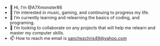 - 👋 Hi, I’m @A7Xmonster86
- 👀 I’m interested in music, gaming, and continuing to progress my life.
- 🌱 I’m currently learning and relearning the basics of coding, and programing.
- 💞️ I’m looking to collaborate on any projects that will help me relearn and master my computer skills.
- 📫 How to reach me email is sanchezchris49@yahoo.com

<!---
A7Xmonster86/A7Xmonster86 is a ✨ special ✨ repository because its `README.md` (this file) appears on your GitHub profile.
You can click the Preview link to take a look at your changes.
--->
